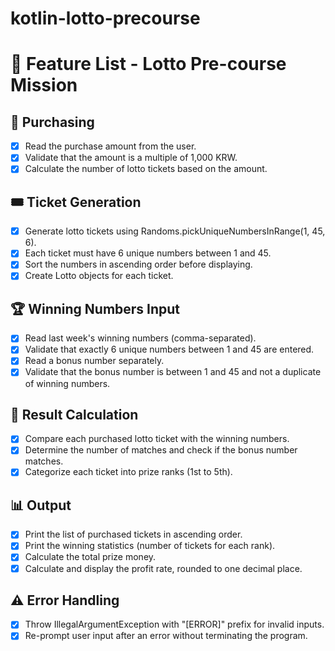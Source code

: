 # kotlin-lotto-precourse

# 🎯 Feature List - Lotto Pre-course Mission

## 🛒 Purchasing

- [x] Read the purchase amount from the user.
- [x] Validate that the amount is a multiple of 1,000 KRW.
- [x] Calculate the number of lotto tickets based on the amount.

## 🎟️ Ticket Generation

- [x] Generate lotto tickets using Randoms.pickUniqueNumbersInRange(1, 45, 6).
- [x] Each ticket must have 6 unique numbers between 1 and 45.
- [x] Sort the numbers in ascending order before displaying.
- [x] Create Lotto objects for each ticket.

## 🏆 Winning Numbers Input

- [x] Read last week's winning numbers (comma-separated).
- [x] Validate that exactly 6 unique numbers between 1 and 45 are entered.
- [x] Read a bonus number separately.
- [x] Validate that the bonus number is between 1 and 45 and not a duplicate of winning numbers.

## 🧮 Result Calculation

- [x] Compare each purchased lotto ticket with the winning numbers.
- [x] Determine the number of matches and check if the bonus number matches.
- [x] Categorize each ticket into prize ranks (1st to 5th).

## 📊 Output

- [x] Print the list of purchased tickets in ascending order.
- [x] Print the winning statistics (number of tickets for each rank).
- [x] Calculate the total prize money.
- [x] Calculate and display the profit rate, rounded to one decimal place.

## ⚠️ Error Handling

- [x] Throw IllegalArgumentException with "[ERROR]" prefix for invalid inputs.
- [x] Re-prompt user input after an error without terminating the program.